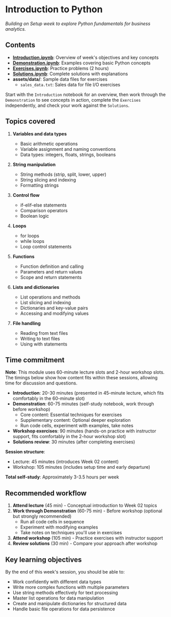 # Introduction to Python

*Building on Setup week to explore Python fundamentals for business analytics.*

## Contents

- **[Introduction.ipynb](./Introduction.ipynb)**: Overview of week's objectives and key concepts
- **[Demonstration.ipynb](./Demonstration.ipynb)**: Examples covering basic Python concepts
- **[Exercises.ipynb](./Exercises.ipynb)**: Practice problems (2 hours)
- **[Solutions.ipynb](./Solutions.ipynb)**: Complete solutions with explanations
- **assets/data/**: Sample data files for exercises
  - `sales_data.txt`: Sales data for file I/O exercises

Start with the `Introduction` notebook for an overview, then work through the `Demonstration` to see concepts in action, complete the `Exercises` independently, and check your work against the `Solutions`.

## Topics covered

1. **Variables and data types**
   - Basic arithmetic operations
   - Variable assignment and naming conventions
   - Data types: integers, floats, strings, booleans

2. **String manipulation**
   - String methods (strip, split, lower, upper)
   - String slicing and indexing
   - Formatting strings

3. **Control flow**
   - if-elif-else statements
   - Comparison operators
   - Boolean logic

4. **Loops**
   - for loops
   - while loops
   - Loop control statements

5. **Functions**
   - Function definition and calling
   - Parameters and return values
   - Scope and return statements

6. **Lists and dictionaries**
   - List operations and methods
   - List slicing and indexing
   - Dictionaries and key-value pairs
   - Accessing and modifying values

7. **File handling**
   - Reading from text files
   - Writing to text files
   - Using with statements

## Time commitment

**Note**: This module uses 60-minute lecture slots and 2-hour workshop slots. The timings below show how content fits within these sessions, allowing time for discussion and questions.

- **Introduction**: 20-30 minutes (presented in 45-minute lecture, which fits comfortably in the 60-minute slot)
- **Demonstration**: 60-75 minutes (self-study notebook, work through before workshop)
  - Core content: Essential techniques for exercises
  - Supplementary content: Optional deeper exploration
  - Run code cells, experiment with examples, take notes
- **Workshop exercises**: 90 minutes (hands-on practice with instructor support, fits comfortably in the 2-hour workshop slot)
- **Solutions review**: 30 minutes (after completing exercises)

**Session structure**:
- Lecture: 45 minutes (introduces Week 02 content)
- Workshop: 105 minutes (includes setup time and early departure)

**Total self-study**: Approximately 3-3.5 hours per week

## Recommended workflow

1. **Attend lecture** (45 min) - Conceptual introduction to Week 02 topics
2. **Work through Demonstration** (60-75 min) - Before workshop (optional but strongly recommended)
   - Run all code cells in sequence
   - Experiment with modifying examples
   - Take notes on techniques you'll use in exercises
3. **Attend workshop** (105 min) - Practice exercises with instructor support
4. **Review solutions** (30 min) - Compare your approach after workshop

## Key learning objectives

By the end of this week's session, you should be able to:

- Work confidently with different data types
- Write more complex functions with multiple parameters
- Use string methods effectively for text processing
- Master list operations for data manipulation
- Create and manipulate dictionaries for structured data
- Handle basic file operations for data persistence
